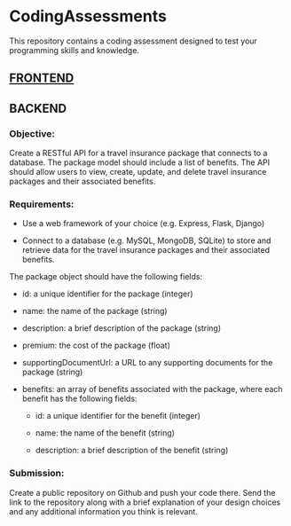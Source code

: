 # CodingAssessments

This repository contains a coding assessment designed to test your programming skills and knowledge.

## [FRONTEND](https://github.com/hobbiton-technologies/CodingAssessments/blob/main/FRONTEND.md)


## BACKEND

### Objective:

Create a RESTful API for a travel insurance package that connects to a database. The package model should include a list of benefits.
The API should allow users to view, create, update, and delete travel insurance packages and their associated benefits.

### Requirements:

* Use a web framework of your choice (e.g. Express, Flask, Django)

* Connect to a database (e.g. MySQL, MongoDB, SQLite) to store and retrieve data for the travel insurance packages and their associated benefits.

The package object should have the following fields:

* id: a unique identifier for the package (integer)

* name: the name of the package (string)

* description: a brief description of the package (string)

* premium: the cost of the package (float)

* supportingDocumentUrl: a URL to any supporting documents for the package (string)

* benefits: an array of benefits associated with the package, where each benefit has the following fields:

   * id: a unique identifier for the benefit (integer)

   * name: the name of the benefit (string)

   * description: a brief description of the benefit (string)

### Submission:

Create a public repository on Github and push your code there.
Send the link to the repository along with a brief explanation of your design choices and any additional information you think is relevant.




